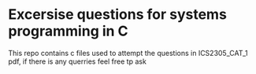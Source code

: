 # Excersise questions for systems programming in C
This repo contains c files used to attempt the questions in ICS2305_CAT_1 pdf, if there is any querries feel free tp ask
